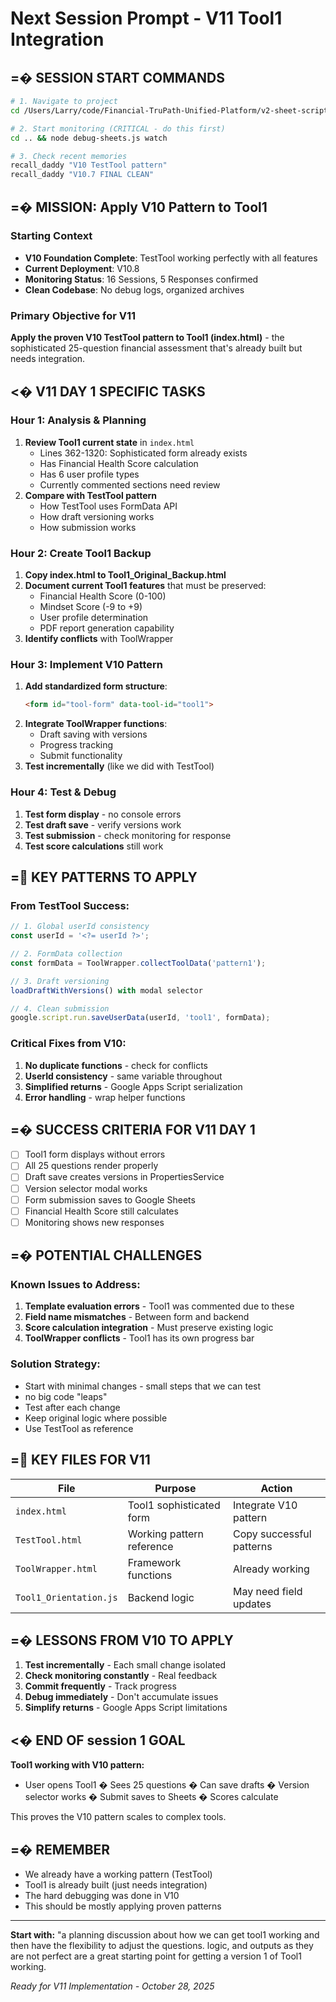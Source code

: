 # Next Session Prompt - V11 Tool1 Integration

## =� SESSION START COMMANDS

```bash
# 1. Navigate to project
cd /Users/Larry/code/Financial-TruPath-Unified-Platform/v2-sheet-script

# 2. Start monitoring (CRITICAL - do this first)
cd .. && node debug-sheets.js watch

# 3. Check recent memories
recall_daddy "V10 TestTool pattern"
recall_daddy "V10.7 FINAL CLEAN"
```

## =� MISSION: Apply V10 Pattern to Tool1

### Starting Context
- **V10 Foundation Complete**: TestTool working perfectly with all features
- **Current Deployment**: V10.8 
- **Monitoring Status**: 16 Sessions, 5 Responses confirmed
- **Clean Codebase**: No debug logs, organized archives

### Primary Objective for V11
**Apply the proven V10 TestTool pattern to Tool1 (index.html)** - the sophisticated 25-question financial assessment that's already built but needs integration.

## <� V11 DAY 1 SPECIFIC TASKS

### Hour 1: Analysis & Planning
1. **Review Tool1 current state** in `index.html`
   - Lines 362-1320: Sophisticated form already exists
   - Has Financial Health Score calculation
   - Has 6 user profile types
   - Currently commented sections need review
2. **Compare with TestTool pattern** 
   - How TestTool uses FormData API
   - How draft versioning works
   - How submission works

### Hour 2: Create Tool1 Backup
1. **Copy index.html to Tool1_Original_Backup.html**
2. **Document current Tool1 features** that must be preserved:
   - Financial Health Score (0-100)
   - Mindset Score (-9 to +9)
   - User profile determination
   - PDF report generation capability
3. **Identify conflicts** with ToolWrapper

### Hour 3: Implement V10 Pattern
1. **Add standardized form structure**:
   ```html
   <form id="tool-form" data-tool-id="tool1">
   ```
2. **Integrate ToolWrapper functions**:
   - Draft saving with versions
   - Progress tracking
   - Submit functionality
3. **Test incrementally** (like we did with TestTool)

### Hour 4: Test & Debug
1. **Test form display** - no console errors
2. **Test draft save** - verify versions work
3. **Test submission** - check monitoring for response
4. **Test score calculations** still work

## = KEY PATTERNS TO APPLY

### From TestTool Success:
```javascript
// 1. Global userId consistency
const userId = '<?= userId ?>';

// 2. FormData collection
const formData = ToolWrapper.collectToolData('pattern1');

// 3. Draft versioning
loadDraftWithVersions() with modal selector

// 4. Clean submission
google.script.run.saveUserData(userId, 'tool1', formData);
```

### Critical Fixes from V10:
1. **No duplicate functions** - check for conflicts
2. **UserId consistency** - same variable throughout
3. **Simplified returns** - Google Apps Script serialization
4. **Error handling** - wrap helper functions

## =� SUCCESS CRITERIA FOR V11 DAY 1

- [ ] Tool1 form displays without errors
- [ ] All 25 questions render properly
- [ ] Draft save creates versions in PropertiesService
- [ ] Version selector modal works
- [ ] Form submission saves to Google Sheets
- [ ] Financial Health Score still calculates
- [ ] Monitoring shows new responses

## =� POTENTIAL CHALLENGES

### Known Issues to Address:
1. **Template evaluation errors** - Tool1 was commented due to these
2. **Field name mismatches** - Between form and backend
3. **Score calculation integration** - Must preserve existing logic
4. **ToolWrapper conflicts** - Tool1 has its own progress bar

### Solution Strategy:
- Start with minimal changes - small steps that we can test
- no big code "leaps"
- Test after each change
- Keep original logic where possible
- Use TestTool as reference

## = KEY FILES FOR V11

| File | Purpose | Action |
|------|---------|--------|
| `index.html` | Tool1 sophisticated form | Integrate V10 pattern |
| `TestTool.html` | Working pattern reference | Copy successful patterns |
| `ToolWrapper.html` | Framework functions | Already working |
| `Tool1_Orientation.js` | Backend logic | May need field updates |

## =� LESSONS FROM V10 TO APPLY

1. **Test incrementally** - Each small change isolated
2. **Check monitoring constantly** - Real feedback
3. **Commit frequently** - Track progress
4. **Debug immediately** - Don't accumulate issues
5. **Simplify returns** - Google Apps Script limitations

## <� END OF session 1 GOAL

**Tool1 working with V10 pattern:**
- User opens Tool1 � Sees 25 questions � Can save drafts � Version selector works � Submit saves to Sheets � Scores calculate

This proves the V10 pattern scales to complex tools.

## =� REMEMBER

- We already have a working pattern (TestTool)
- Tool1 is already built (just needs integration)
- The hard debugging was done in V10
- This should be mostly applying proven patterns

---

**Start with:** "a planning discussion about how we can get tool1 working and then have the flexibility to adjust the questions. logic, and outputs as they are not perfect are a great starting point for getting a version 1 of Tool1 working.

*Ready for V11 Implementation - October 28, 2025*